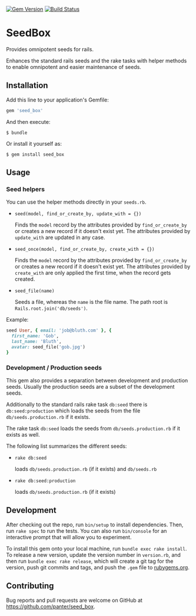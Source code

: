[![Gem Version](https://badge.fury.io/rb/seed_box.svg)](https://badge.fury.io/rb/seed_box)
[![Build Status](https://travis-ci.org/panter/seed_box.svg?branch=master)](https://travis-ci.org/panter/seed_box)

# SeedBox

Provides omnipotent seeds for rails.

Enhances the standard rails seeds and the rake tasks with helper methods to
enable omnipotent and easier maintenance of seeds.

## Installation

Add this line to your application's Gemfile:

```ruby
gem 'seed_box'
```

And then execute:

    $ bundle

Or install it yourself as:

    $ gem install seed_box

## Usage

### Seed helpers

You can use the helper methods directly in your `seeds.rb`.

* `seed(model, find_or_create_by, update_with = {})`


  Finds the `model` record by the attributes provided by `find_or_create_by` or
  creates a new record if it doesn't exist yet. The attributes provided by
  `update_with` are updated in any case.

* `seed_once(model, find_or_create_by, create_with = {})`


  Finds the `model` record by the attributes provided by `find_or_create_by` or
  creates a new record if it doesn't exist yet. The attributes provided by
  `create_with` are only applied the first time, when the record gets created.

* `seed_file(name)`


  Seeds a file, whereas the `name` is the file name. The path root is
  `Rails.root.join('db/seeds')`.

Example:

```ruby
seed User, { email: 'job@bluth.com' }, {
  first_name: 'Gob',
  last_name: 'Bluth',
  avatar: seed_file('gob.jpg')
}
```

### Development / Production seeds

This gem also provides a separation between development and production seeds. Usually the production seeds are a subset of the development seeds.

Additionally to the standard rails rake task `db:seed` there is
`db:seed:production` which loads the seeds from the file
`db/seeds.production.rb` if it exists.

The rake task `db:seed` loads the seeds from `db/seeds.production.rb` if it
exists as well.

The following list summarizes the different seeds:

* `rake db:seed`


  loads `db/seeds.production.rb` (if it exists) and
  `db/seeds.rb`

* `rake db:seed:production`


   loads `db/seeds.production.rb` (if it exists)

## Development

After checking out the repo, run `bin/setup` to install dependencies. Then, run `rake spec` to run the tests. You can also run `bin/console` for an interactive prompt that will allow you to experiment.

To install this gem onto your local machine, run `bundle exec rake install`. To release a new version, update the version number in `version.rb`, and then run `bundle exec rake release`, which will create a git tag for the version, push git commits and tags, and push the `.gem` file to [rubygems.org](https://rubygems.org).

## Contributing

Bug reports and pull requests are welcome on GitHub at https://github.com/panter/seed_box.
